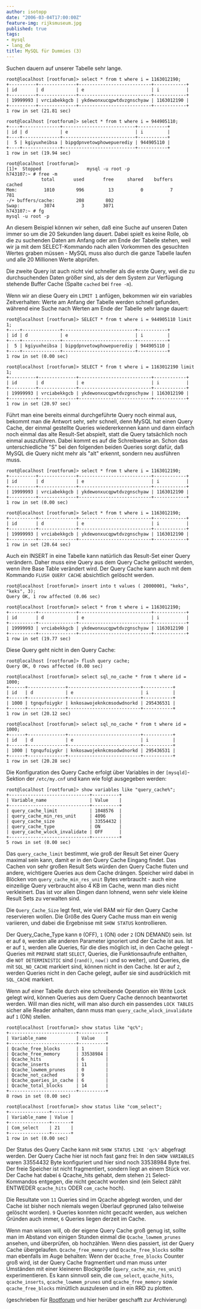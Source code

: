 ```yaml
---
author: isotopp
date: "2006-03-04T17:00:00Z"
feature-img: rijksmuseum.jpg
published: true
tags:
- mysql
- lang_de
title: MySQL für Dummies (3)
---
```


Suchen dauern auf unserer Tabelle sehr lange.

```console
root@localhost [rootforum]> select * from t where i = 1163012190;
+----------+--------------+---------------------------+------------+
| id       | d            | e                         | i          |
+----------+--------------+---------------------------+------------+
| 19999993 | vrciabekkgcb | ykdewonxucqpwtdvzgnschyaw | 1163012190 |
+----------+--------------+---------------------------+------------+
1 row in set (21.81 sec)

root@localhost [rootforum]> select * from t where i = 944905110;
+----+--------------+---------------------------+-----------+
| id | d            | e                         | i         |
+----+--------------+---------------------------+-----------+
|  5 | kgiyuxheibsa | bipgdpnvetowphowepuerediy | 944905110 |
+----+--------------+---------------------------+-----------+
1 row in set (19.94 sec)

root@localhost [rootforum]>
[1]+  Stopped                 mysql -u root -p
h743107:~ # free -m
             total       used       free     shared    buffers     cached
Mem:          1010        996         13          0          7        781
-/+ buffers/cache:        208        802
Swap:         3074          3       3071
h743107:~ # fg
mysql -u root -p
```

An diesem Beispiel können wir sehen, daß eine Suche auf unseren Daten immer so um die 20 Sekunden lang dauert.
Dabei spielt es keine Rolle, ob die zu suchenden Daten am Anfang oder am Ende der Tabelle stehen, weil wir ja mit dem SELECT-Kommando nach allen Vorkommen des gesuchten Wertes graben müssen - MySQL muss also durch die ganze Tabelle laufen und alle 20 Millionen Werte abprüfen.

Die zweite Query ist auch nicht viel schneller als die erste Query, weil die zu durchsuchenden Daten größer sind, als der dem System zur Verfügung stehende Buffer Cache (Spalte `cached` bei `free -m`).

Wenn wir an diese Query ein `LIMIT 1` anfügen, bekommen wir ein variables Zeitverhalten:
Werte am Anfang der Tabelle werden schnell gefunden, während eine Suche nach Werten am Ende der Tabelle sehr lange dauert:

```console
root@localhost [rootforum]> SELECT * from t where i = 944905110 limit 1;
+----+--------------+---------------------------+-----------+
| id | d            | e                         | i         |
+----+--------------+---------------------------+-----------+
|  5 | kgiyuxheibsa | bipgdpnvetowphowepuerediy | 944905110 |
+----+--------------+---------------------------+-----------+
1 row in set (0.00 sec)

root@localhost [rootforum]> SELECT * from t where i = 1163012190 limit 1;
+----------+--------------+---------------------------+------------+
| id       | d            | e                         | i          |
+----------+--------------+---------------------------+------------+
| 19999993 | vrciabekkgcb | ykdewonxucqpwtdvzgnschyaw | 1163012190 |
+----------+--------------+---------------------------+------------+
1 row in set (20.97 sec)
```

Führt man eine bereits einmal durchgeführte Query noch einmal aus, bekommt man die Antwort sehr, sehr schnell, denn MySQL hat einen Query Cache, der einmal gestellte Queries wiedererkennen kann und dann einfach noch einmal das alte Result-Set abspielt, statt die Query tatsächlich noch einmal auszuführen.
Dabei kommt es auf die Schreibweise an.
Schon das unterschiedliche "S" bei den folgenden beiden Queries sorgt dafür, daß MySQL die Query nicht mehr als "alt" erkennt, sondern neu ausführen muss.

```console
root@localhost [rootforum]> select * from t where i = 1163012190;
+----------+--------------+---------------------------+------------+
| id       | d            | e                         | i          |
+----------+--------------+---------------------------+------------+
| 19999993 | vrciabekkgcb | ykdewonxucqpwtdvzgnschyaw | 1163012190 |
+----------+--------------+---------------------------+------------+
1 row in set (0.00 sec)

root@localhost [rootforum]> Select * from t where i = 1163012190;
+----------+--------------+---------------------------+------------+
| id       | d            | e                         | i          |
+----------+--------------+---------------------------+------------+
| 19999993 | vrciabekkgcb | ykdewonxucqpwtdvzgnschyaw | 1163012190 |
+----------+--------------+---------------------------+------------+
1 row in set (20.64 sec)
```

Auch ein INSERT in eine Tabelle kann natürlich das Result-Set einer Query verändern.
Daher muss eine Query aus dem Query Cache gelöscht werden, wenn ihre Base Table verändert wird.
Der Query Cache kann auch mit dem Kommando `FLUSH QUERY CACHE` absichtlich gelöscht werden.

```console
root@localhost [rootforum]> insert into t values ( 20000001, "keks", "keks", 3);
Query OK, 1 row affected (0.06 sec)

root@localhost [rootforum]> select * from t where i = 1163012190;
+----------+--------------+---------------------------+------------+
| id       | d            | e                         | i          |
+----------+--------------+---------------------------+------------+
| 19999993 | vrciabekkgcb | ykdewonxucqpwtdvzgnschyaw | 1163012190 |
+----------+--------------+---------------------------+------------+
1 row in set (19.77 sec)
```

Diese Query geht nicht in den Query Cache:

```console
root@localhost [rootforum]> flush query cache;
Query OK, 0 rows affected (0.00 sec)

root@localhost [rootforum]> select sql_no_cache * from t where id = 1000;
+------+--------------+---------------------------+-----------+
| id   | d            | e                         | i         |
+------+--------------+---------------------------+-----------+
| 1000 | tgnqufoiygkr | knkosawojeknkcmsodwdnorkd | 295436531 |
+------+--------------+---------------------------+-----------+
1 row in set (20.12 sec)

root@localhost [rootforum]> select sql_no_cache * from t where id = 1000;
+------+--------------+---------------------------+-----------+
| id   | d            | e                         | i         |
+------+--------------+---------------------------+-----------+
| 1000 | tgnqufoiygkr | knkosawojeknkcmsodwdnorkd | 295436531 |
+------+--------------+---------------------------+-----------+
1 row in set (20.28 sec)
```

Die Konfiguration des Query Cache erfolgt über Variables in der `[mysqld]`-Sektion der `/etc/my.cnf` und kann wie folgt ausgegeben werden:

```console
root@localhost [rootforum]> show variables like "query_cache%";
+------------------------------+----------+
| Variable_name                | Value    |
+------------------------------+----------+
| query_cache_limit            | 1048576  |
| query_cache_min_res_unit     | 4096     |
| query_cache_size             | 33554432 |
| query_cache_type             | ON       |
| query_cache_wlock_invalidate | OFF      |
+------------------------------+----------+
5 rows in set (0.00 sec)
```

Das `query_cache_limit` bestimmt, wie groß der Result Set einer Query maximal sein kann, damit er in den Query Cache Eingang findet.
Das Cachen von sehr großen Result Sets würden den Query Cache fluten und andere, wichtigere Queries aus dem Cache drängen.
Speicher wird dabei in Blöcken von `query_cache_min_res_unit` Bytes verbraucht - auch eine einzeilige Query verbraucht also 4 KB im Cache, wenn man dies nicht verkleinert.
Das ist vor allen Dingen dann lohnend, wenn sehr viele kleine Result Sets zu verwalten sind.

Die `Query_Cache_Size` legt fest, wie viel RAM wir für den Query Cache reservieren wollen.
Die Größe des Query Cache muss man ein wenig variieren, und dabei die Ergebnisse mit `SHOW STATUS` kontrollieren.

Der Query_Cache_Type kann `0` (OFF), `1` (ON) oder `2` (ON DEMAND) sein.
Ist er auf `0`, werden alle anderen Parameter ignoriert und der Cache ist aus.
Ist er auf `1`, werden alle Queries, für die dies möglich ist, in den Cache gelegt - Queries mit `PREPARE` statt `SELECT`, Queries, die Funktionsaufrufe enthalten, die `NOT DETERMINISTIC` sind (`rand()`, `now()` und so weiter), und Queries, die mit `SQL_NO_CACHE` markiert sind, können nicht in den Cache.
Ist er auf `2`, werden Queries nicht in den Cache gelegt, außer sie sind ausdrücklich mit `SQL_CACHE` markiert.

Wenn auf einer Tabelle durch eine schreibende Operation ein Write Lock gelegt wird, können Queries aus dem Query Cache dennoch beantwortet werden.
Will man dies nicht, will man also durch ein passendes `LOCK TABLES` sicher alle Reader anhalten, dann muss man `query_cache_wlock_invalidate` auf `1` (ON) stellen.

```console
root@localhost [rootforum]> show status like "qc%";
+-------------------------+----------+
| Variable_name           | Value    |
+-------------------------+----------+
| Qcache_free_blocks      | 1        |
| Qcache_free_memory      | 33538984 |
| Qcache_hits             | 6        |
| Qcache_inserts          | 11       |
| Qcache_lowmem_prunes    | 0        |
| Qcache_not_cached       | 9        |
| Qcache_queries_in_cache | 6        |
| Qcache_total_blocks     | 14       |
+-------------------------+----------+
8 rows in set (0.00 sec)

root@localhost [rootforum]> show status like "com_select";
+---------------+-------+
| Variable_name | Value |
+---------------+-------+
| Com_select    | 21    |
+---------------+-------+
1 row in set (0.00 sec)
```

Der Status des Query Cache kann mit `SHOW STATUS LIKE 'qc%'` abgefragt werden.
Der Query Cache hier ist noch fast ganz frei:
In den `SHOW VARIABLES` waren 33554432 Byte konfiguriert und hier sind noch 33538984 Byte frei.
Der freie Speicher ist nicht fragmentiert, sondern liegt an einem Stück vor.
Der Cache hat dabei `6` Qcache_hits gehabt, dem stehen `21` Select-Kommandos entgegen, die nicht gecacht worden sind (ein Select zählt ENTWEDER `qcache_hits` ODER `com_cache` hoch).

Die Resultate von `11` Queries sind im Qcache abgelegt worden, und der Cache ist bisher noch niemals wegen Überlauf gepruned (also teilweise gelöscht worden).
`9` Queries konnten nicht gecacht werden, aus welchen Gründen auch immer, `6` Queries liegen derzeit im Cache.

Wenn man wissen will, ob der eigene Query Cache groß genug ist, sollte man im Abstand von einigen Stunden einmal die `Qcache_lowmem_prunes` ansehen, und überprüfen, ob hochzählen.
Wenn dies passiert, ist der Query Cache übergelaufen.
`Qcache_free_memory` und `Qcache_free_blocks` sollte man ebenfalls im Auge behalten:
Wenn der `Qcache_free_blocks` Counter groß wird, ist der Query Cache fragmentiert und man muss unter Umständen mit einer kleineren Blockgröße (`query_cache_min_res_unit`) experimentieren.
Es kann sinnvoll sein, die `com_select`, `qcache_hits`, `qcache_inserts`, `qcache_lowmem_prunes` und `qcache_free_memory` sowie `qcache_free_blocks` minütlich auszulesen und in ein RRD zu plotten.

(geschrieben für
[Rootforum](http://www.rootforum.de/forum/viewforum.php?f=23)
und hier herüber geschafft zur Archivierung)
